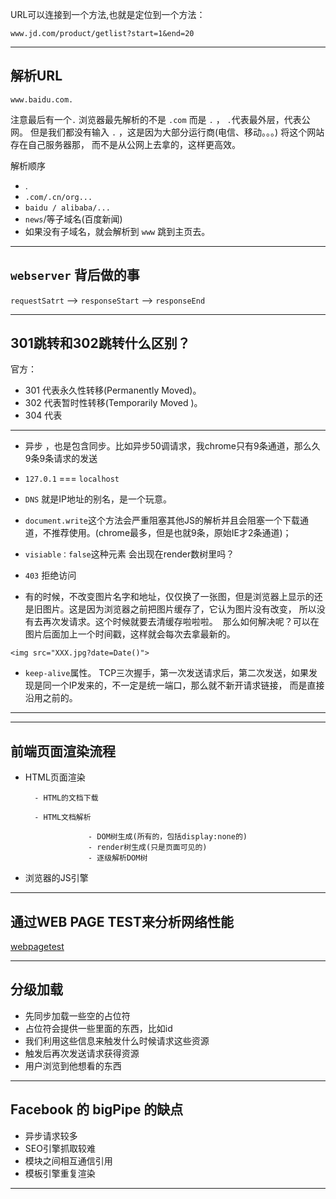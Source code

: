 URL可以连接到一个方法,也就是定位到一个方法：

    www.jd.com/product/getlist?start=1&end=20
    
- - -
## 解析URL

    www.baidu.com.
    
注意最后有一个`.`  浏览器最先解析的不是 `.com`  而是 `.` ， `.`代表最外层，代表公网。
但是我们都没有输入 `.` ，这是因为大部分运行商(电信、移动。。。) 将这个网站存在自己服务器那，
而不是从公网上去拿的，这样更高效。

解析顺序
- .
- `.com/.cn/org...`
- `baidu / alibaba/...`
- `news`/等子域名(百度新闻)
- 如果没有子域名，就会解析到 `www` 跳到主页去。

- - -
## `webserver` 背后做的事
`requestSatrt` --> `responseStart` --> `responseEnd`

- - -
## 301跳转和302跳转什么区别？
官方：

- 301 代表永久性转移(Permanently Moved)。
- 302 代表暂时性转移(Temporarily Moved )。
- 304 代表

- - -
- 异步 ，也是包含同步。比如异步50调请求，我chrome只有9条通道，那么久9条9条请求的发送

- `127.0.1` === `localhost`

- `DNS`  就是IP地址的别名，是一个玩意。

- `document.write`这个方法会严重阻塞其他JS的解析并且会阻塞一个下载通道，不推荐使用。(chrome最多，但是也就9条，原始IE才2条通道)；

- `visiable：false`这种元素 会出现在render数树里吗？

- `403` 拒绝访问

- 有的时候，不改变图片名字和地址，仅仅换了一张图，但是浏览器上显示的还是旧图片。这是因为浏览器之前把图片缓存了，它认为图片没有改变，
所以没有去再次发请求。这个时候就要去清缓存啦啦啦。  那么如何解决呢？可以在图片后面加上一个时间戳，这样就会每次去拿最新的。

 `<img src="XXX.jpg?date=Date()">`
 
 - `keep-alive`属性。 TCP三次握手，第一次发送请求后，第二次发送，如果发现是同一个IP发来的，不一定是统一端口，那么就不新开请求链接，
 而是直接沿用之前的。

- - -

- - -
## 前端页面渲染流程
- HTML页面渲染

        - HTML的文档下载

        - HTML文档解析
    
                    - DOM树生成(所有的，包括display:none的)
                    - render树生成(只是页面可见的)
                    - 逐级解析DOM树

- 浏览器的JS引擎

- - -
## 通过WEB PAGE TEST来分析网络性能
[webpagetest](http://www.webpagetest.org/)

- - -
## 分级加载
- 先同步加载一些空的占位符
- 占位符会提供一些里面的东西，比如id
- 我们利用这些信息来触发什么时候请求这些资源
- 触发后再次发送请求获得资源
- 用户浏览到他想看的东西

- - -
## Facebook 的 bigPipe 的缺点
- 异步请求较多
- SEO引擎抓取较难
- 模块之间相互通信引用
- 模板引擎重复渲染

- - -









